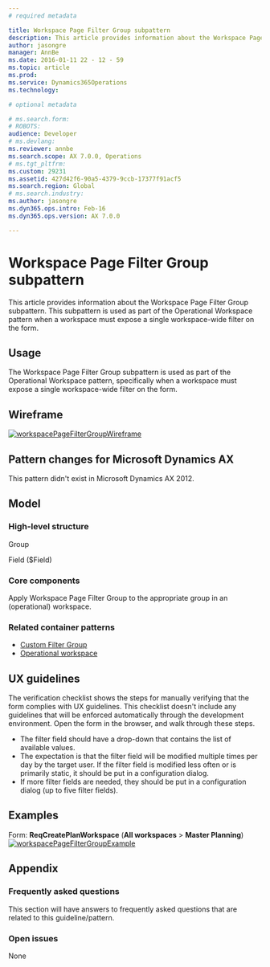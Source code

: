 ```yaml
---
# required metadata

title: Workspace Page Filter Group subpattern
description: This article provides information about the Workspace Page Filter Group subpattern. This subpattern is used as part of the Operational Workspace pattern when a workspace must expose a single workspace-wide filter on the form.
author: jasongre
manager: AnnBe
ms.date: 2016-01-11 22 - 12 - 59
ms.topic: article
ms.prod: 
ms.service: Dynamics365Operations
ms.technology: 

# optional metadata

# ms.search.form: 
# ROBOTS: 
audience: Developer
# ms.devlang: 
ms.reviewer: annbe
ms.search.scope: AX 7.0.0, Operations
# ms.tgt_pltfrm: 
ms.custom: 29231
ms.assetid: 427d42f6-90a5-4379-9ccb-17377f91acf5
ms.search.region: Global
# ms.search.industry: 
ms.author: jasongre
ms.dyn365.ops.intro: Feb-16
ms.dyn365.ops.version: AX 7.0.0

---
```


# Workspace Page Filter Group subpattern

This article provides information about the Workspace Page Filter Group subpattern. This subpattern is used as part of the Operational Workspace pattern when a workspace must expose a single workspace-wide filter on the form.

Usage
-----

The Workspace Page Filter Group subpattern is used as part of the Operational Workspace pattern, specifically when a workspace must expose a single workspace-wide filter on the form.

## Wireframe
[![workspacePageFilterGroupWireframe](./media/workspacepagefiltergroupwireframe.png)](./media/workspacepagefiltergroupwireframe.png)

## Pattern changes for Microsoft Dynamics AX
This pattern didn't exist in Microsoft Dynamics AX 2012.

## Model
### High-level structure

Group

Field ($Field)

### Core components

Apply Workspace Page Filter Group to the appropriate group in an (operational) workspace.

### Related container patterns

-   [Custom Filter Group](custom-filter-group-subpattern.md)
-   [Operational workspace](workspace-form-pattern.md)

## UX guidelines
The verification checklist shows the steps for manually verifying that the form complies with UX guidelines. This checklist doesn't include any guidelines that will be enforced automatically through the development environment. Open the form in the browser, and walk through these steps.

-   The filter field should have a drop-down that contains the list of available values.
-   The expectation is that the filter field will be modified multiple times per day by the target user. If the filter field is modified less often or is primarily static, it should be put in a configuration dialog.
-   If more filter fields are needed, they should be put in a configuration dialog (up to five filter fields).

## Examples
Form: **ReqCreatePlanWorkspace** (**All workspaces** &gt; **Master Planning**) [![workspacePageFilterGroupExample](./media/workspacepagefiltergroupexample.png)](./media/workspacepagefiltergroupexample.png)

## Appendix
### Frequently asked questions

This section will have answers to frequently asked questions that are related to this guideline/pattern.

### Open issues

None

